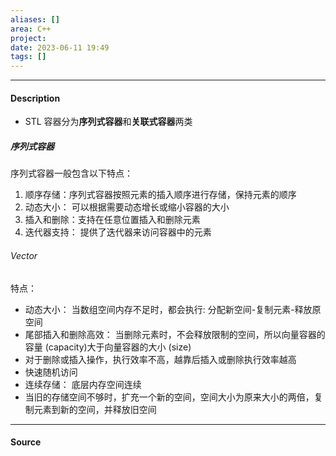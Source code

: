 ```yaml
---
aliases: []
area: C++
project: 
date: 2023-06-11 19:49
tags: []
---
```

---
#### Description
- STL 容器分为**序列式容器**和**关联式容器**两类
##### 序列式容器
序列式容器一般包含以下特点：
1. 顺序存储：序列式容器按照元素的插入顺序进行存储，保持元素的顺序
2. 动态大小： 可以根据需要动态增长或缩小容器的大小
3. 插入和删除：支持在任意位置插入和删除元素
4. 迭代器支持： 提供了迭代器来访问容器中的元素
###### Vector
特点：
- 动态大小： 当数组空间内存不足时，都会执行: 分配新空间-复制元素-释放原空间
- 尾部插入和删除高效： 当删除元素时，不会释放限制的空间，所以向量容器的容量 (capacity)大于向量容器的大小 (size)
- 对于删除或插入操作，执行效率不高，越靠后插入或删除执行效率越高
- 快速随机访问
- 连续存储： 底层内存空间连续
- 当旧的存储空间不够时，扩充一个新的空间，空间大小为原来大小的两倍，复制元素到新的空间，并释放旧空间



---
#### Source
